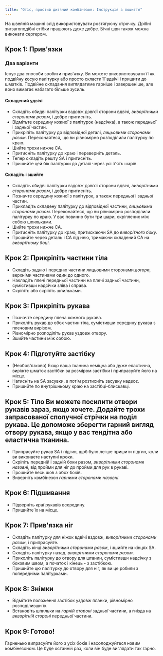 ```yaml
---
title: "Отіс, простий дитячий комбінезон: Інструкція з пошиття"
---
```


<Note>

На швейній машині слід використовувати розтягуючу строчку. Дрібні зигзагоподібні стібки працюють дуже добре. Бічні шви також можна виконати сергером.

</Note>

## Крок 1: Прив'язки

### Два варіанти

Існує два способи зробити прив'язку. Ви можете використовувати її як подвійну косую палітурку або просто скласти її вдвічі і пришити до шматків. Подвійне складання виглядатиме гарніше і завершеніше, але воно вимагає набагато більше зусиль.

#### Складений удвічі

  - Складіть обидві палітурки вздовж довгої сторони вдвічі, _виворітними сторонами разом_, і добре притисніть.
  - Відмітьте середину кожної з палітурок (надсічка), а також передньої і задньої частин.
  - Прикріпіть палітурку до відповідної деталі, _лицьовими сторонами разом_. Переконайтеся, що ви рівномірно розподілили палітурку по краю.
  - Шийте трохи нижче СА.
  - Притисніть палітурку до краю і переверніть деталь.
  - Тепер складіть решту SA і притисніть.
  - Пришийте цей бік палітурки до деталі через усі п'ять шарів.

#### Складіть і зшийте

  - Складіть обидві палітурки вздовж довгої сторони вдвічі, _виворітними сторонами разом_, і добре притисніть.
  - Позначте середину кожної з палітурок, а також передньої і задньої частин.
  - Прикладіть складену палітурку до відповідної частини, _лицьовими сторонами разом_. Переконайтеся, що ви рівномірно розподілили палітурку по краю. У вас повинно бути три шари, скріплених між собою шпильками.
  - Шийте трохи нижче СА.
  - Притисніть палітурку до краю, притискаючи SA до _виворітного боку_.
  - Прошийте через деталь і СА під нею, тримаючи складений СА на _виворітному боці_.

## Крок 2: Прикріпіть частини тіла

  - Складіть задню і передню частини лицьовими сторонами _догори_, верхніми частинами один до одного.
  - Накладіть плечі передньої частини на плечі задньої частини, сумістивши надсічки зліва і справа.
  - Скріпіть або скріпіть шпильками.

## Крок 3: Прикріпіть рукава

  - Позначте середину плеча кожного рукава.
  - Приколіть рукав до обох частин тіла, сумістивши середину рукава з плечовим вирізом.
  - Рівномірно розподіліть рукав уздовж отвору.
  - Зшийте частини між собою.

## Крок 4: Підготуйте застібку

  - (Необов'язково) Якщо ваша тканина неміцна або дуже еластична, виріжте шматок застібки за розміром застібки і припрасуйте його на місце.
  - Натисніть на SA засувки, а потім розтисніть засувку надвоє.
  - Пришийте по внутрішньому краю на застібці-блискавці.

## Крок 5: Тіло<Note> Ви можете посилити отвори рукавів зараз, якщо хочете. Додайте трохи запрасованої сполучної стрічки на поділ рукава. Це допоможе зберегти гарний вигляд отвору рукава, якщо у вас тендітна або еластична тканина. </Note>

  - Припрасуйте рукав SA і підгин, щоб було легше пришити підгин, коли ви виконаєте наступні кроки.
  - Скріпіть передній і задній боки разом, _виворітними сторонами назовні_, від пройми для ніг до пройми для рук в рукаві.
  - Прошийте весь шов з обох боків.
  - Виверніть комбінезон _гарними сторонами назовні_.

## Крок 6: Підшивання

  - Підверніть краї рукавів всередину.
  - Пришийте їх на місце.

## Крок 7: Прив'язка ніг

  - Складіть палітурку для ніжок вдвічі вздовж, _виворітними сторонами разом_, і припрасуйте.
  - Складіть кінці _виворітними сторонами разом_, і зшийте на кінцях SA.
  - Складіть палітурку назад, _виворітними сторонами разом_.
  - Приколіть палітурку до отвору для штанин, сумістивши надсічку з боковим швом, а початок і кінець - з застібкою.
  - Пришийте цю палітурку до отвору для ніг, як ви це робили з попередніми палітурками.

## Крок 8: Знімки

  - Відмітьте положення застібок уздовж планки, рівномірно розподіливши їх.
  - Встановіть шпильки на _гарній стороні_ задньої частини, а гнізда на _виворітній стороні_ передньої частини.

## Крок 9: Готово!

Гарненько випрасуйте його з усіх боків і насолоджуйтеся новим комбінезоном. Це буде останній раз, коли він буде виглядати так гарно.